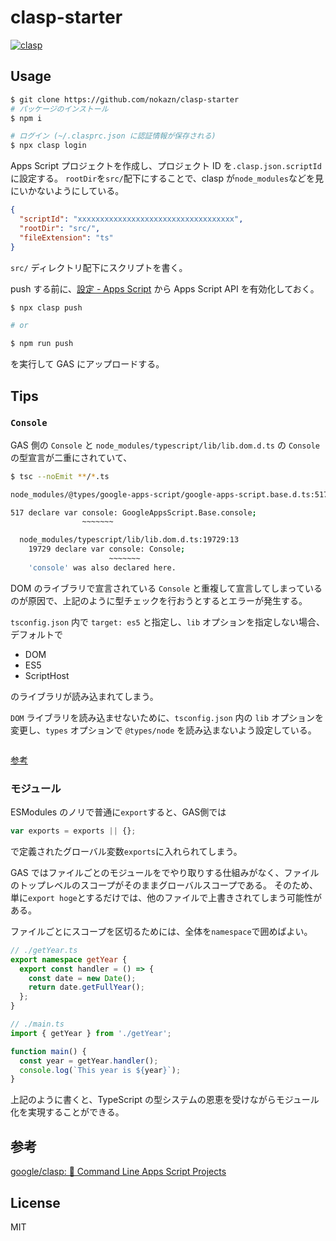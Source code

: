 # clasp-starter

[![clasp](https://img.shields.io/badge/built%20with-clasp-4285f4.svg)](https://github.com/google/clasp)

## Usage

```bash
$ git clone https://github.com/nokazn/clasp-starter
# パッケージのインストール
$ npm i

# ログイン (~/.clasprc.json に認証情報が保存される)
$ npx clasp login
```

Apps Script プロジェクトを作成し、プロジェクト ID を`.clasp.json.scriptId`に設定する。
`rootDir`を`src/`配下にすることで、clasp が`node_modules`などを見にいかないようにしている。

```json
{
  "scriptId": "xxxxxxxxxxxxxxxxxxxxxxxxxxxxxxxxxxx",
  "rootDir": "src/",
  "fileExtension": "ts"
}
```

`src/` ディレクトリ配下にスクリプトを書く。

push する前に、[設定 - Apps Script](https://script.google.com/home/usersettings) から Apps Script API を有効化しておく。

```bash
$ npx clasp push

# or

$ npm run push
```

を実行して GAS にアップロードする。

## Tips

### `Console`

GAS 側の `Console` と `node_modules/typescript/lib/lib.dom.d.ts` の `Console` の型宣言が二重にされていて、

```bash
$ tsc --noEmit **/*.ts

node_modules/@types/google-apps-script/google-apps-script.base.d.ts:517:13 - error TS2403: Subsequent variable declarations must have the same type.  Variable 'console' must be of type 'Console', but here has type 'console'.

517 declare var console: GoogleAppsScript.Base.console;
                ~~~~~~~

  node_modules/typescript/lib/lib.dom.d.ts:19729:13
    19729 declare var console: Console;
                      ~~~~~~~
    'console' was also declared here.
```

DOM のライブラリで宣言されている `Console` と重複して宣言してしまっているのが原因で、上記のように型チェックを行おうとするとエラーが発生する。

`tsconfig.json` 内で `target: es5` と指定し、`lib` オプションを指定しない場合、デフォルトで

- DOM
- ES5
- ScriptHost

のライブラリが読み込まれてしまう。

`DOM` ライブラリを読み込ませないために、`tsconfig.json` 内の `lib` オプションを変更し、`types` オプションで `@types/node` を読み込まないよう設定している。

```json

```

[参考](https://github.com/DefinitelyTyped/DefinitelyTyped/issues/32585)

### モジュール

ESModules のノリで普通に`export`すると、GAS側では

```js
var exports = exports || {};
```

で定義されたグローバル変数`exports`に入れられてしまう。

GAS ではファイルごとのモジュールをでやり取りする仕組みがなく、ファイルのトップレベルのスコープがそのままグローバルスコープである。
そのため、単に`export hoge`とするだけでは、他のファイルで上書きされてしまう可能性がある。

ファイルごとにスコープを区切るためには、全体を`namespace`で囲めばよい。

```ts
// ./getYear.ts
export namespace getYear {
  export const handler = () => {
    const date = new Date();
    return date.getFullYear();
  };
}
```

```ts
// ./main.ts
import { getYear } from './getYear';

function main() {
  const year = getYear.handler();
  console.log(`This year is ${year}`);
}
```

上記のように書くと、TypeScript の型システムの恩恵を受けながらモジュール化を実現することができる。

## 参考

[google/clasp: 🔗 Command Line Apps Script Projects](https://github.com/google/clasp/)

## License

MIT
